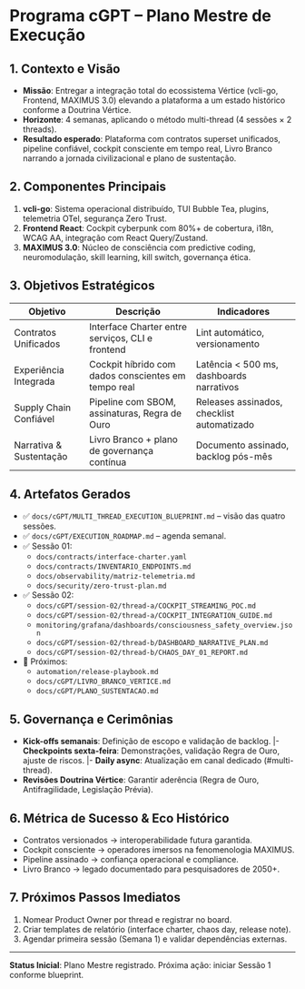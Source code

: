 # Programa cGPT – Plano Mestre de Execução

## 1. Contexto e Visão
- **Missão**: Entregar a integração total do ecossistema Vértice (vcli-go, Frontend, MAXIMUS 3.0) elevando a plataforma a um estado histórico conforme a Doutrina Vértice.
- **Horizonte**: 4 semanas, aplicando o método multi-thread (4 sessões × 2 threads).
- **Resultado esperado**: Plataforma com contratos superset unificados, pipeline confiável, cockpit consciente em tempo real, Livro Branco narrando a jornada civilizacional e plano de sustentação.

## 2. Componentes Principais
1. **vcli-go**: Sistema operacional distribuído, TUI Bubble Tea, plugins, telemetria OTel, segurança Zero Trust.
2. **Frontend React**: Cockpit cyberpunk com 80%+ de cobertura, i18n, WCAG AA, integração com React Query/Zustand.
3. **MAXIMUS 3.0**: Núcleo de consciência com predictive coding, neuromodulação, skill learning, kill switch, governança ética.

## 3. Objetivos Estratégicos
| Objetivo | Descrição | Indicadores |
|----------|-----------|-------------|
| Contratos Unificados | Interface Charter entre serviços, CLI e frontend | Lint automático, versionamento |
| Experiência Integrada | Cockpit híbrido com dados conscientes em tempo real | Latência < 500 ms, dashboards narrativos |
| Supply Chain Confiável | Pipeline com SBOM, assinaturas, Regra de Ouro | Releases assinados, checklist automatizado |
| Narrativa & Sustentação | Livro Branco + plano de governança contínua | Documento assinado, backlog pós-mês |

## 4. Artefatos Gerados
- ✅ `docs/cGPT/MULTI_THREAD_EXECUTION_BLUEPRINT.md` – visão das quatro sessões.
- ✅ `docs/cGPT/EXECUTION_ROADMAP.md` – agenda semanal.
- ✅ Sessão 01:
  - `docs/contracts/interface-charter.yaml`
  - `docs/contracts/INVENTARIO_ENDPOINTS.md`
  - `docs/observability/matriz-telemetria.md`
  - `docs/security/zero-trust-plan.md`
- ✅ Sessão 02:
  - `docs/cGPT/session-02/thread-a/COCKPIT_STREAMING_POC.md`
  - `docs/cGPT/session-02/thread-a/COCKPIT_INTEGRATION_GUIDE.md`
  - `monitoring/grafana/dashboards/consciousness_safety_overview.json`
  - `docs/cGPT/session-02/thread-b/DASHBOARD_NARRATIVE_PLAN.md`
  - `docs/cGPT/session-02/thread-b/CHAOS_DAY_01_REPORT.md`
- 🔄 Próximos:
  - `automation/release-playbook.md`
  - `docs/cGPT/LIVRO_BRANCO_VERTICE.md`
  - `docs/cGPT/PLANO_SUSTENTACAO.md`

## 5. Governança e Cerimônias
- **Kick-offs semanais**: Definição de escopo e validação de backlog.
|- **Checkpoints sexta-feira**: Demonstrações, validação Regra de Ouro, ajuste de riscos.
|- **Daily async**: Atualização em canal dedicado (#multi-thread).
- **Revisões Doutrina Vértice**: Garantir aderência (Regra de Ouro, Antifragilidade, Legislação Prévia).

## 6. Métrica de Sucesso & Eco Histórico
- Contratos versionados → interoperabilidade futura garantida.
- Cockpit consciente → operadores imersos na fenomenologia MAXIMUS.
- Pipeline assinado → confiança operacional e compliance.
- Livro Branco → legado documentado para pesquisadores de 2050+.

## 7. Próximos Passos Imediatos
1. Nomear Product Owner por thread e registrar no board.
2. Criar templates de relatório (interface charter, chaos day, release note).
3. Agendar primeira sessão (Semana 1) e validar dependências externas.

---
**Status Inicial**: Plano Mestre registrado. Próxima ação: iniciar Sessão 1 conforme blueprint.
